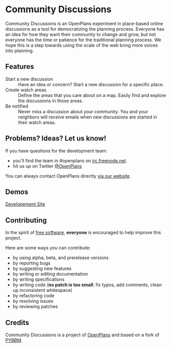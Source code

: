 Community Discussions
=====================

Community Discussions is an OpenPlans experiment in place-based online discussions as a tool for democratizing the planning process. Everyone has an idea for how they want their community to change and grow, but not everyone has the time or patience for the traditional planning process. We hope this is a step towards using the scale of the web bring more voices into planning.

Features
-------------
<dl>
  <dt>Start a new discussion</dt>
  <dd>Have an idea or concern? Start a new discussion for a specific place.</dd>

  <dt>Create watch areas</dt>
  <dd>Define the areas that you care about on a map. Easily find and explore the discussions in those areas.</dd>

  <dt>Be notified</dt>
  <dd>Never miss a discussion about your community. You and your neighbors will receive emails when new discussions are started in their watch areas.</dd>
</dl>

Problems? Ideas? Let us know!
-----------------------------

If you have questions for the development team:

* you'll find the team in #openplans on [irc.freenode.net](http://irc.freenode.net).
* hit us up on Twitter [@OpenPlans](http://twitter.com/OpenPlans)

You can always contact OpenPlans directly [via our website](http://openplans.org).

Demos
------------
[Developement Site](http://discussions-civicworks.dotcloud.com/)

Contributing
------------
In the spirit of [free software](http://www.fsf.org/licensing/essays/free-sw.html), **everyone** is encouraged to help improve this project.

Here are some ways *you* can contribute:

* by using alpha, beta, and prerelease versions
* by reporting bugs
* by suggesting new features
* by writing or editing documentation
* by writing specifications
* by writing code (**no patch is too small**: fix typos, add comments, clean up inconsistent whitespace)
* by refactoring code
* by resolving issues
* by reviewing patches

Credits
-------------
Community Discussions is a project of [OpenPlans](http://openplans.org) and based on a fork of [PYBBM](https://github.com/hovel/pybbm).
